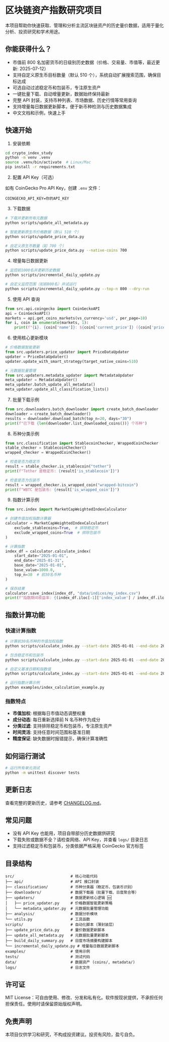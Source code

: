 # 区块链资产指数研究项目

本项目帮助你快速获取、管理和分析主流区块链资产的历史量价数据，适用于量化分析、投资研究和学术用途。

## 你能获得什么？

- 市值前 800 名加密货币的日级别历史数据（价格、交易量、市值等，最近更新: 2025-07-12）
- 支持自定义原生币目标数量（默认 510 个），系统自动扩展搜索范围，确保目标达成
- 可选自动过滤稳定币和包装币，专注原生资产
- 一键批量下载、自动增量更新，数据始终保持最新
- 完整 API 封装，支持币种列表、市场数据、历史行情等常用查询
- 支持增量每日数据更新脚本，便于新币种检测与历史数据集成
- 中文文档和示例，快速上手

## 快速开始

1. 安装依赖

```bash
cd crypto_index_study
python -m venv .venv
source .venv/bin/activate  # Linux/Mac
pip install -r requirements.txt
```

2. 配置 API Key（可选）

如有 CoinGecko Pro API Key，创建 `.env` 文件：

```env
COINGECKO_API_KEY=你的API_KEY
```

3. 下载数据

```bash
# 下载并更新所有元数据
python scripts/update_all_metadata.py

# 智能更新原生币价格数据（默认 510 个）
python scripts/update_price_data.py

# 自定义原生币数量（如 700 个）
python scripts/update_price_data.py --native-coins 700
```

4. 增量每日数据更新

```bash
# 监控前1000名并更新历史数据
python scripts/incremental_daily_update.py

# 自定义监控范围（如前800名）并试运行
python scripts/incremental_daily_update.py --top-n 800 --dry-run
```

5. 使用 API 查询

```python
from src.api.coingecko import CoinGeckoAPI
api = CoinGeckoAPI()
markets = api.get_coins_markets(vs_currency='usd', per_page=10)
for i, coin in enumerate(markets, 1):
    print(f"{i}. {coin['name']}: ${coin['current_price']} ({coin['price_change_percentage_24h']:.2f}%)")
```

6. 使用核心更新模块

```python
# 价格数据智能更新
from src.updaters.price_updater import PriceDataUpdater
updater = PriceDataUpdater()
updater.update_with_smart_strategy(target_native_coins=510)

# 元数据批量管理
from src.updaters.metadata_updater import MetadataUpdater
meta_updater = MetadataUpdater()
meta_updater.batch_update_all_metadata()
meta_updater.update_all_classification_lists()
```

7. 批量下载示例

```python
from src.downloaders.batch_downloader import create_batch_downloader
downloader = create_batch_downloader()
results = downloader.download_batch(top_n=20, days="30")
print(f"已下载 {len(downloader.list_downloaded_coins())} 个币种")
```

8. 币种分类示例

```python
from src.classification import StablecoinChecker, WrappedCoinChecker
stable_checker = StablecoinChecker()
wrapped_checker = WrappedCoinChecker()

# 检查是否为稳定币
result = stable_checker.is_stablecoin("tether")
print(f"Tether 是稳定币: {result['is_stablecoin']}")

# 检查是否为包装币
result = wrapped_checker.is_wrapped_coin("wrapped-bitcoin")
print(f"WBTC 是包装币: {result['is_wrapped_coin']}")
```

9. 指数计算示例

```python
from src.index import MarketCapWeightedIndexCalculator

# 创建市值加权指数计算器
calculator = MarketCapWeightedIndexCalculator(
    exclude_stablecoins=True,  # 排除稳定币
    exclude_wrapped_coins=True  # 排除包装币
)

# 计算指数
index_df = calculator.calculate_index(
    start_date="2025-01-01",
    end_date="2025-01-31",
    base_date="2025-01-01",
    base_value=1000.0,
    top_n=30  # 前30名币种
)

# 保存结果
calculator.save_index(index_df, "data/indices/my_index.csv")
print(f"指数期间收益率: {(index_df.iloc[-1]['index_value'] / index_df.iloc[0]['index_value'] - 1) * 100:.2f}%")
```

## 指数计算功能

### 快速计算指数

```bash
# 计算前30名币种的市值加权指数
python scripts/calculate_index.py --start-date 2025-01-01 --end-date 2025-01-31 --top-n 30

# 包含稳定币和包装币
python scripts/calculate_index.py --start-date 2025-01-01 --end-date 2025-01-31 --include-stablecoins --include-wrapped-coins

# 自定义基准日期和指数值
python scripts/calculate_index.py --start-date 2025-01-01 --end-date 2025-01-31 --base-date 2020-01-01 --base-value 100

# 运行指数计算示例
python examples/index_calculation_example.py
```

### 指数特点

- **市值加权**: 根据每日市值动态调整权重
- **成分动态**: 每日重新选择前 N 名币种作为成分
- **分类过滤**: 支持排除稳定币和包装币，专注原生资产
- **时间灵活**: 支持任意时间范围和基准日期
- **精度保证**: 缺失数据时报错提示，确保计算准确性

## 如何运行测试

```bash
# 运行所有单元测试
python -m unittest discover tests
```

## 更新日志

查看完整的更新历史，请参考 [CHANGELOG.md](CHANGELOG.md)。

## 常见问题

- 没有 API Key 也能用，项目自带部分历史数据供研究
- 下载失败或数据不全？请检查网络、API Key，并查看 `logs/` 目录日志
- 支持过滤稳定币和包装币，分类依据严格采用 CoinGecko 官方标签

## 目录结构

```
src/                         # 核心功能代码
├── api/                     # API 接口封装
├── classification/          # 币种分类器（稳定币、包装币识别）
├── downloaders/             # 数据下载器（批量下载、日度聚合等）
├── updaters/                # 数据更新核心逻辑 🆕
│   ├── price_updater.py     # 价格数据智能更新策略
│   └── metadata_updater.py  # 元数据批量管理功能
├── analysis/                # 数据分析模块
└── utils.py                 # 工具函数
scripts/                     # 自动化脚本（薄封装层）
├── update_price_data.py     # 量价数据更新脚本
├── update_all_metadata.py   # 元数据批量更新脚本
├── build_daily_summary.py   # 日度市场摘要构建脚本
└── incremental_daily_update.py # 增量每日数据更新脚本
examples/                    # 使用示例
tests/                       # 测试代码
data/                        # 数据资产 (coins/, metadata/)
logs/                        # 日志文件
```

## 许可证

MIT License：可自由使用、修改、分发和私有化。软件按现状提供，不承担任何担保责任。使用时请保留原始版权声明。

## 免责声明

本项目仅供学习和研究，不构成投资建议。投资有风险，盈亏自负。
